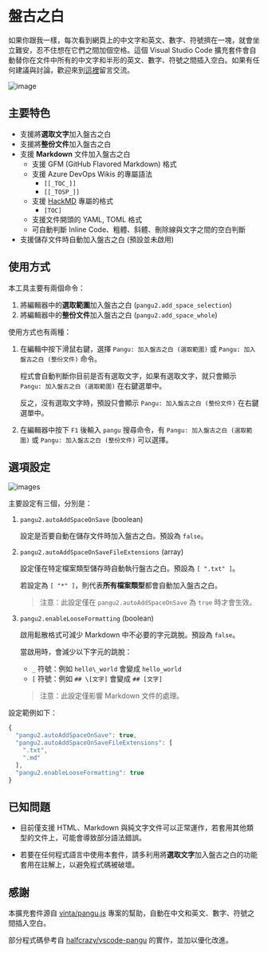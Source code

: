 # 盤古之白

如果你跟我一樣，每次看到網頁上的中文字和英文、數字、符號擠在一塊，就會坐立難安，忍不住想在它們之間加個空格。這個 Visual Studio Code 擴充套件會自動替你在文件中所有的中文字和半形的英文、數字、符號之間插入空白。如果有任何建議與討論，歡迎來到[這裡](https://github.com/doggy8088/vscode-pangu2/issues)留言交流。

![image](images/pangu.gif)

## 主要特色

* 支援將**選取文字**加入盤古之白
* 支援將**整份文件**加入盤古之白
* 支援 **Markdown** 文件加入盤古之白
  * 支援 GFM (GitHub Flavored Markdown) 格式
  * 支援 Azure DevOps Wikis 的專屬語法
    * `[[_TOC_]]`
    * `[[_TOSP_]]`
  * 支援 [HackMD](https://hackmd.io/) 專屬的格式
    * `[TOC]`
  * 支援文件開頭的 YAML, TOML 格式
  * 可自動判斷 Inline Code、粗體、斜體、刪除線與文字之間的空白判斷
* 支援儲存文件時自動加入盤古之白 (預設並未啟用)

## 使用方式

本工具主要有兩個命令：

1. 將編輯器中的**選取範圍**加入盤古之白 (`pangu2.add_space_selection`)
2. 將編輯器中的**整份文件**加入盤古之白 (`pangu2.add_space_whole`)

使用方式也有兩種：

1. 在編輯中按下滑鼠右鍵，選擇 `Pangu: 加入盤古之白 (選取範圍)` 或 `Pangu: 加入盤古之白 (整份文件)` 命令。

    程式會自動判斷你目前是否有選取文字，如果有選取文字，就只會顯示 `Pangu: 加入盤古之白 (選取範圍)` 在右鍵選單中。

    反之，沒有選取文字時，預設只會顯示 `Pangu: 加入盤古之白 (整份文件)` 在右鍵選單中。

2. 在編輯器中按下 `F1` 後輸入 `pangu` 搜尋命令，有 `Pangu: 加入盤古之白 (選取範圍)` 或 `Pangu: 加入盤古之白 (整份文件)` 可以選擇。

## 選項設定

![images](images/settings.jpg)

主要設定有三個，分別是：

1. `pangu2.autoAddSpaceOnSave` (boolean)

    設定是否要自動在儲存文件時加入盤古之白。預設為 `false`。

2. `pangu2.autoAddSpaceOnSaveFileExtensions` (array)

    設定僅在特定檔案類型儲存時自動執行盤古之白。預設為 `[ ".txt" ]`。

    若設定為 `[ "*" ]`，則代表**所有檔案類型**都會自動加入盤古之白。

    > 注意：此設定僅在 `pangu2.autoAddSpaceOnSave` 為 `true` 時才會生效。

3. `pangu2.enableLooseFormatting` (boolean)

    啟用鬆散格式可減少 Markdown 中不必要的字元跳脫。預設為 `false`。

    當啟用時，會減少以下字元的跳脫：
    - `_` 符號：例如 `hello\_world` 會變成 `hello_world`
    - `[` 符號：例如 `## \[文字]` 會變成 `## [文字]`

    > 注意：此設定僅影響 Markdown 文件的處理。

設定範例如下：

```js
{
  "pangu2.autoAddSpaceOnSave": true,
  "pangu2.autoAddSpaceOnSaveFileExtensions": [
    ".txt",
    ".md"
  ],
  "pangu2.enableLooseFormatting": true
}
```

## 已知問題

* 目前僅支援 HTML、Markdown 與純文字文件可以正常運作，若套用其他類型的文件上，可能會導致部分語法錯誤。

* 若要在任何程式語言中使用本套件，請多利用將**選取文字**加入盤古之白的功能套用在註解上，以避免程式碼被破壞。

## 感謝

本擴充套件源自 [vinta/pangu.js](https://github.com/vinta/pangu.js) 專案的幫助，自動在中文和英文、數字、符號之間插入空白。

部分程式碼參考自 [halfcrazy/vscode-pangu](https://github.com/halfcrazy/vscode-pangu) 的實作，並加以優化改進。
